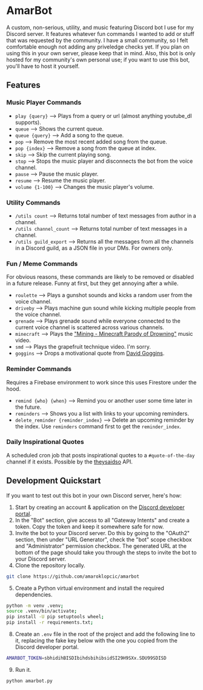 # AmarBot
A custom, non-serious, utility, and music featuring Discord bot I use for my
Discord server.
It features whatever fun commands I wanted to add or stuff that was requested
by the community. I have a small community, so I felt comfortable enough not adding
any priveledge checks yet. If you plan on using this in your own server, please keep 
that in mind. Also, this bot is only hosted for my community's own personal use; if you
want to use this bot, you'll have to host it yourself.


## Features
### Music Player Commands
- `play {query}` --> Plays from a query or url (almost anything youtube_dl supports).
- `queue` --> Shows the current queue.
- `queue {query}` --> Add a song to the queue.
- `pop` --> Remove the most recent added song from the queue.
- `pop {index}` --> Remove a song from the queue at index.
- `skip` --> Skip the current playing song.
- `stop` --> Stops the music player and disconnects the bot from the voice channel.
- `pause` --> Pause the music player.
- `resume` --> Resume the music player.
- `volume {1-100}` --> Changes the music player's volume.

### Utility Commands
- `/utils count` --> Returns total number of text messages from author in a channel.
- `/utils channel_count` --> Returns total number of text messages in a channel.
- `/utils guild_export` --> Returns all the messages from all the channels in a Discord 
guild, as a JSON file in your DMs. For owners only.

### Fun / Meme Commands
For obvious reasons, these commands are likely to be removed or disabled in a
future release. Funny at first, but they get annoying after a while.
- `roulette` --> Plays a gunshot sounds and kicks a random user from the voice
channel.
- `driveby` --> Plays machine gun sound while kicking multiple people from the
voice channel.
- `grenade` --> Plays grenade sound while everyone connected to the current voice
channel is scattered across various channels.
- `minecraft` --> Plays the
["Mining - Minecraft Parody of Drowning"](https://www.youtube.com/watch?v=kMlLz7stjwc) 
music video.
- `smd` --> Plays the grapefruit technique video. I'm sorry.
- `goggins` --> Drops a motivational quote from
[David Goggins](https://en.wikipedia.org/wiki/David_Goggins).

### Reminder Commands
Requires a Firebase environment to work since this uses Firestore under the hood.
- `remind {who} {when}` --> Remind you or another user some time later in the future.
- `reminders` --> Shows you a list with links to your upcoming reminders.
- `delete_reminder {reminder_index}` --> Delete an upcoming reminder by the index. Use
`reminders` command first to get the `reminder_index`.

### Daily Inspirational Quotes
A scheduled cron job that posts inspirational quotes to a `#quote-of-the-day` channel if
it exists. Possible by the [theysaidso](https://theysaidso.com/) API.

## Development Quickstart
If you want to test out this bot in your own Discord server, here's how:
1. Start by creating an account & application on the [Discord developer portal](https://discord.com/developers/applications).
2. In the "Bot" section, give access to all "Gateway Intents" and create a token. Copy the
token and keep it somewhere safe for now.
3. Invite the bot to your Discord server. Do this by going to the "OAuth2" section, then
under "URL Generator", check the "bot" scope checkbox and "Administrator" permission
checkbox. The generated URL at the bottom of the page should take you through the steps 
to invite the bot to your Discord server.
4. Clone the repository locally.
```bash
git clone https://github.com/amaroklopcic/amarbot
```
5. Create a Python virtual environment and install the required dependencies.
```bash
python -m venv .venv;
source .venv/bin/activate;
pip install -U pip setuptools wheel;
pip install -r requirements.txt;
```
8. Create an `.env` file in the root of the project and add the following line to it,
replacing the fake key below with the one you copied from the Discord developer portal.
```bash
AMARBOT_TOKEN=sbhidihBISDIbihdsbihibsidSI29H9SXx.SDU99SDISD
```
9. Run it.
```bash
python amarbot.py
```
